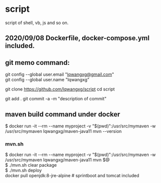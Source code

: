 # script
script of shell, vb, js and so on.

## 2020/09/08 Dockerfile, docker-compose.yml included.

## git memo command:
git config --global user.email "lqwangxg@gmail.com" <br>
git config --global user.name "lqwangxg"

git clone https://github.com/lqwangxg/script
cd script

git add .
git commit -a -m "description of commit"

## maven build command under docker 
$ docker run -it --rm --name myproject  -v "$(pwd)":/usr/src/mymaven   -w /usr/src/mymaven lqwangxg/maven-java11 mvn --version

### mvn.sh
$ docker run -it --rm --name myproject -v "$(pwd)":/usr/src/mymaven  -w /usr/src/mymaven lqwangxg/maven-java11 mvn $@
 <br>
$ ./mvn.sh clear package <br>
$ ./mvn.sh deploy 
<br>
docker pull openjdk:8-jre-alpine # sprintboot and tomcat included
